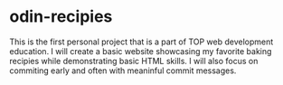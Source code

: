 # odin-recipies
This is the first personal project that is a part of TOP web development education. I will create a basic website showcasing my favorite baking recipies while demonstrating basic HTML skills. I will also focus on commiting early and often with meaninful commit messages. 
